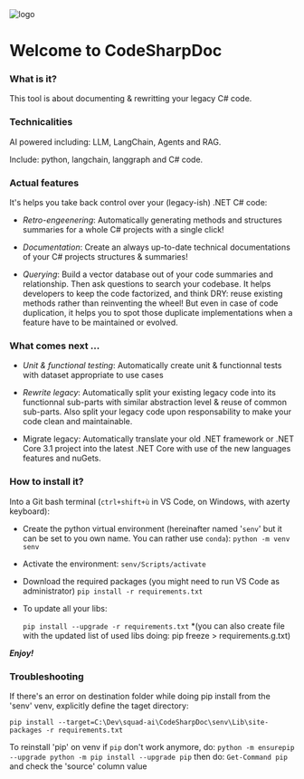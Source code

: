 <img src="file:///CodeSharpDoc-logo.png" title="" alt="logo" data-align="center">

<H1>Welcome to CodeSharpDoc</H1>

### What is it?

This tool is about documenting & rewritting your legacy C# code.

### Technicalities

AI powered including: LLM, LangChain, Agents and RAG.

Include: python, langchain, langgraph and C# code.

### Actual features

It's helps you take back control over your (legacy-ish) .NET C# code: 

- *Retro-engeenering*: Automatically generating methods and structures summaries for a whole C# projects with a single click!

- *Documentation*: Create an always up-to-date technical documentations of your C# projects structures & summaries!

- *Querying*: Build a vector database out of your code summaries and relationship. Then ask questions to search your codebase. It helps developers to keep the code factorized, and think DRY: reuse existing methods rather than reinventing the wheel! But even in case of code duplication, it helps you to spot those duplicate implementations when a feature have to be maintained or evolved.

### What comes next ...

- *Unit & functional testing*: Automatically create unit & functionnal tests with dataset appropriate to use cases 

- *Rewrite legacy*: Automatically split your existing legacy code into its functionnal sub-parts with similar abstraction level & reuse of common sub-parts. Also split your legacy code upon responsability to make your code clean and maintainable.  

- Migrate legacy: Automatically translate your old .NET framework or .NET Core 3.1 project into the latest .NET Core with use of the new languages features and nuGets.

<H3>How to install it?</H3>

Into a Git bash terminal (`ctrl+shift+ù` in VS Code, on Windows, with azerty keyboard):

- Create the python virtual environment (hereinafter named '`senv`' but it can be set to you own name. You can rather use `conda`):
  `python -m venv senv`

- Activate the environment:
  `senv/Scripts/activate`

- Download the required packages (you might need to run VS Code as administrator)
  `pip install -r requirements.txt`

- To update all your libs: 
  
  `pip install --upgrade -r requirements.txt`
  *(you can also create file with the updated list of used libs doing: pip freeze > requirements.g.txt)

***Enjoy!***





### Troubleshooting

If there's an error on destination folder while doing pip install from the 'senv' venv, explicitly define the taget directory: 

`pip install --target=C:\Dev\squad-ai\CodeSharpDoc\senv\Lib\site-packages -r requirements.txt`



To reinstall 'pip' on venv if `pip` don't work anymore, do:
`python -m ensurepip --upgrade
python -m pip install --upgrade pip`
then do: `Get-Command pip` and check the 'source' column value